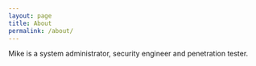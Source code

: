 ```yaml
---
layout: page
title: About
permalink: /about/
---
```



Mike is a system administrator, security engineer and penetration tester.